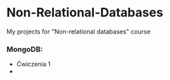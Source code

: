 # Non-Relational-Databases
My projects for "Non-relational databases" course

### MongoDB:
- Ćwiczenia 1
- 
